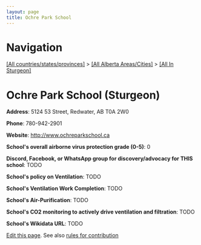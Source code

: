 ```yaml
---
layout: page
title: Ochre Park School
---
```

# Navigation

[[All countries/states/provinces]](../../..) > [[All Alberta Areas/Cities]](../..) > [[All In Sturgeon]](..)

# Ochre Park School (Sturgeon)

**Address**: 5124 53 Street, Redwater, AB T0A 2W0

**Phone**: 780-942-2901

**Website**: <http://www.ochreparkschool.ca>

**School's overall airborne virus protection grade (0-5)**: 0

**Discord, Facebook, or WhatsApp group for discovery/advocacy for THIS school**: TODO

**School's policy on Ventilation**: TODO

**School's Ventilation Work Completion**: TODO

**School's Air-Purification**: TODO

**School's CO2 monitoring to actively drive ventilation and filtration**: TODO

**School's Wikidata URL**: TODO


[Edit this page](https://github.com/ventilate-schools/AB/edit/main/./Sturgeon/Ochre_Park_School.md). See also [rules for contribution](../../../contribution-rules/)